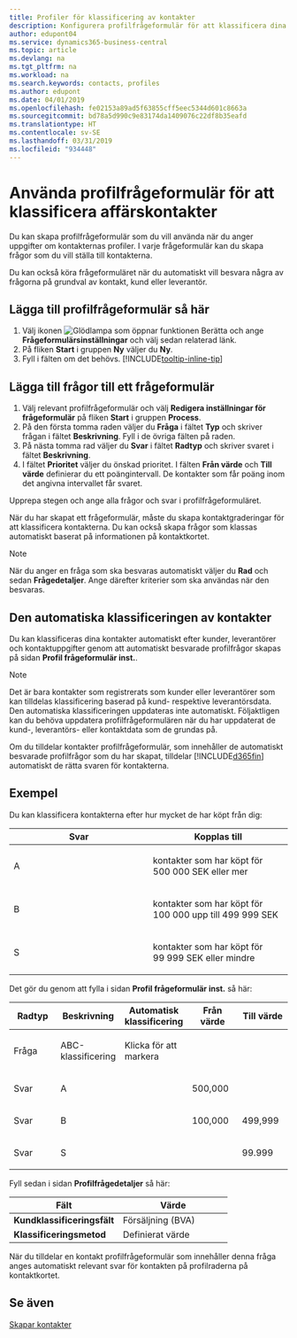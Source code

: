 ```yaml
---
title: Profiler för klassificering av kontakter
description: Konfigurera profilfrågeformulär för att klassificera dina affärskontakter
author: edupont04
ms.service: dynamics365-business-central
ms.topic: article
ms.devlang: na
ms.tgt_pltfrm: na
ms.workload: na
ms.search.keywords: contacts, profiles
ms.author: edupont
ms.date: 04/01/2019
ms.openlocfilehash: fe02153a89ad5f63855cff5eec5344d601c8663a
ms.sourcegitcommit: bd78a5d990c9e83174da1409076c22df8b35eafd
ms.translationtype: HT
ms.contentlocale: sv-SE
ms.lasthandoff: 03/31/2019
ms.locfileid: "934448"
---
```

# <a name="use-profile-questionnaires-to-classify-business-contacts"></a>Använda profilfrågeformulär för att klassificera affärskontakter
Du kan skapa profilfrågeformulär som du vill använda när du anger uppgifter om kontakternas profiler. I varje frågeformulär kan du skapa frågor som du vill ställa till kontakterna.  

Du kan också köra frågeformuläret när du automatiskt vill besvara några av frågorna på grundval av kontakt, kund eller leverantör.  

## <a name="to-add-a-profile-questionnaire"></a>Lägga till profilfrågeformulär så här
1.  Välj ikonen ![Glödlampa som öppnar funktionen Berätta](media/ui-search/search_small.png "Berätta vad du vill göra") och ange **Frågeformulärsinställningar** och välj sedan relaterad länk.  
2.  På fliken **Start** i gruppen **Ny** väljer du **Ny**.  
3.  Fyll i fälten om det behövs. [!INCLUDE[tooltip-inline-tip](includes/tooltip-inline-tip_md.md)]  

## <a name="to-add-questions-to-a-profile-questionnaire"></a>Lägga till frågor till ett frågeformulär
1.  Välj relevant profilfrågeformulär och välj **Redigera inställningar för frågeformulär** på fliken **Start** i gruppen **Process**.  
2.  På den första tomma raden väljer du **Fråga** i fältet **Typ** och skriver frågan i fältet **Beskrivning**. Fyll i de övriga fälten på raden.  
3.  På nästa tomma rad väljer du **Svar** i fältet **Radtyp** och skriver svaret i fältet **Beskrivning**.  
4.  I fältet **Prioritet** väljer du önskad prioritet. I fälten **Från värde** och **Till värde** definierar du ett poängintervall. De kontakter som får poäng inom det angivna intervallet får svaret.  

Upprepa stegen och ange alla frågor och svar i profilfrågeformuläret.

När du har skapat ett frågeformulär, måste du skapa kontaktgraderingar för att klassificera kontakterna. Du kan också skapa frågor som klassas automatiskt baserat på informationen på kontaktkortet.  

> [!NOTE]
> När du anger en fråga som ska besvaras automatiskt väljer du <STRONG>Rad</STRONG> och sedan <STRONG>Frågedetaljer</STRONG>. Ange därefter kriterier som ska användas när den besvaras.

## <a name="the-automatic-classification-of-contacts"></a>Den automatiska klassificeringen av kontakter
Du kan klassificeras dina kontakter automatiskt efter kunder, leverantörer och kontaktuppgifter genom att automatiskt besvarade profilfrågor skapas på sidan **Profil frågeformulär inst.**.  

> [!NOTE]
> Det är bara kontakter som registrerats som kunder eller leverantörer som kan tilldelas klassificering baserad på kund- respektive leverantörsdata. Den automatiska klassificeringen uppdateras inte automatiskt. Följaktligen kan du behöva uppdatera profilfrågeformulären när du har uppdaterat de kund-, leverantörs- eller kontaktdata som de grundas på.  

Om du tilldelar kontakter profilfrågeformulär, som innehåller de automatiskt besvarade profilfrågor som du har skapat, tilldelar [!INCLUDE[d365fin](includes/d365fin_md.md)] automatiskt de rätta svaren för kontakterna.  

## <a name="example"></a>Exempel
Du kan klassificera kontakterna efter hur mycket de har köpt från dig:

<table>
<colgroup>
<col style="width: 50%" />
<col style="width: 50%" />
</colgroup>
<thead>
<tr class="header">
<th><strong>Svar</strong></th>
<th><strong>Kopplas till</strong></th>
</tr>
</thead>
<tbody>
<tr class="odd">
<td><p>A</p></td>
<td><p>kontakter som har köpt för 500 000 SEK eller mer</p></td>
</tr>
<tr class="even">
<td><p>B</p></td>
<td><p>kontakter som har köpt för 100 000 upp till 499 999 SEK</p></td>
</tr>
<tr class="odd">
<td><p>S</p></td>
<td><p>kontakter som har köpt för 99 999 SEK eller mindre</p></td>
</tr>
</tbody>
</table>

Det gör du genom att fylla i sidan **Profil frågeformulär inst.** så här:


<table>
<colgroup>
<col style="width: 20%" />
<col style="width: 20%" />
<col style="width: 20%" />
<col style="width: 20%" />
<col style="width: 20%" />
</colgroup>
<thead>
<tr class="header">
<th><strong>Radtyp</strong></th>
<th><strong>Beskrivning</strong></th>
<th><strong>Automatisk klassificering</strong></th>
<th><strong>Från värde</strong></th>
<th><strong>Till värde</strong></th>
</tr>
</thead>
<tbody>
<tr class="odd">
<td><p>Fråga</p></td>
<td><p>ABC-klassificering</p></td>
<td><p>Klicka för att markera</p></td>
<td><p> </p></td>
<td><p> </p></td>
</tr>
<tr class="even">
<td><p>Svar</p></td>
<td><p>A</p></td>
<td><p> </p></td>
<td><p>500,000</p></td>
<td><p> </p></td>
</tr>
<tr class="odd">
<td><p>Svar</p></td>
<td><p>B</p></td>
<td><p> </p></td>
<td><p>100,000</p></td>
<td><p>499,999</p></td>
</tr>
<tr class="even">
<td><p>Svar</p></td>
<td><p>S</p></td>
<td><p> </p></td>
<td><p> </p></td>
<td><p>99.999</p></td>
</tr>
</tbody>
</table>

Fyll sedan i sidan **Profilfrågedetaljer** så här:
<table>
<colgroup>
<col style="width: 50%" />
<col style="width: 50%" />
</colgroup>
<thead>
<tr class="header">
<th><strong>Fält</strong></th>
<th><strong>Värde</strong></th>
</tr>
</thead>
<tbody>
<tr>
<td><strong>Kundklassificeringsfält</strong></td>
<td><emphasis>Försäljning (BVA)</emphasis></td>
</tr>
<tr>
<td><strong>Klassificeringsmetod</strong></td>
<td><emphasis>Definierat värde</emphasis></td>
</tr>
</tbody>
</table>

När du tilldelar en kontakt profilfrågeformulär som innehåller denna fråga anges automatiskt relevant svar för kontakten på profilraderna på kontaktkortet.

## <a name="see-also"></a>Se även
[Skapar kontakter](marketing-create-contact-companies.md)  

